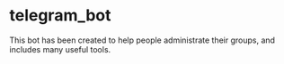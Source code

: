 # telegram_bot

This bot has been created to help people administrate their groups, and includes many useful tools.
